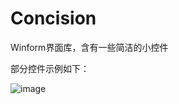 # Concision
Winform界面库，含有一些简洁的小控件

部分控件示例如下：

![image](https://github.com/WangLangJing/Concision/tree/master/TestUnit/concision.png)
